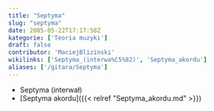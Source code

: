 ```yaml
---
title: "Septyma"
slug: "septyma"
date: 2005-05-22T17:17:58Z
kategorie: ['Teoria muzyki']
draft: false
contributor: 'MaciejBlizinski'
wikilinks: ['Septyma_(interwa%C5%82)', 'Septyma_akordu']
aliases: ['/gitara/Septyma']
---
```

  - Septyma (interwał)<!-- link nie odnosił się do niczego: 'Septyma' ('content/książka/Septyma.md') links to 'Septyma_\\(interwał\\)' ('content/książka/Septyma_\\(interwał\\).md') and that does not exist -->
  - [Septyma akordu]({{< relref "Septyma_akordu.md" >}})


